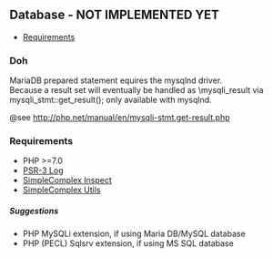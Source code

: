 ## Database - NOT IMPLEMENTED YET ##

- [Requirements](#requirements)

### Doh ###


MariaDB prepared statement equires the mysqlnd driver.  
Because a result set will eventually be handled as \mysqli_result
via mysqli_stmt::get_result(); only available with mysqlnd.

@see http://php.net/manual/en/mysqli-stmt.get-result.php


### Requirements ###

- PHP >=7.0
- [PSR-3 Log](https://github.com/php-fig/log)
- [SimpleComplex Inspect](https://github.com/simplecomplex/inspect)
- [SimpleComplex Utils](https://github.com/simplecomplex/php-utils)

##### Suggestions #####

- PHP MySQLi extension, if using Maria DB/MySQL database
- PHP (PECL) Sqlsrv extension, if using MS SQL database
